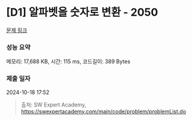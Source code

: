 # [D1] 알파벳을 숫자로 변환 - 2050 

[문제 링크](https://swexpertacademy.com/main/code/problem/problemDetail.do?contestProbId=AV5QLGxKAzQDFAUq) 

### 성능 요약

메모리: 17,688 KB, 시간: 115 ms, 코드길이: 389 Bytes

### 제출 일자

2024-10-18 17:52



> 출처: SW Expert Academy, https://swexpertacademy.com/main/code/problem/problemList.do